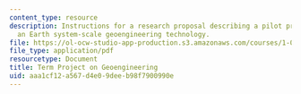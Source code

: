 ```yaml
---
content_type: resource
description: Instructions for a research proposal describing a pilot project for assessing
  an Earth system-scale geoengineering technology.
file: https://ol-ocw-studio-app-production.s3.amazonaws.com/courses/1-018j-ecology-i-the-earth-system-fall-2009/aaa1cf12a567d4e09deeb98f7900990e_MIT1_018JF09_Term_Project.pdf
file_type: application/pdf
resourcetype: Document
title: Term Project on Geoengineering
uid: aaa1cf12-a567-d4e0-9dee-b98f7900990e
---
```

